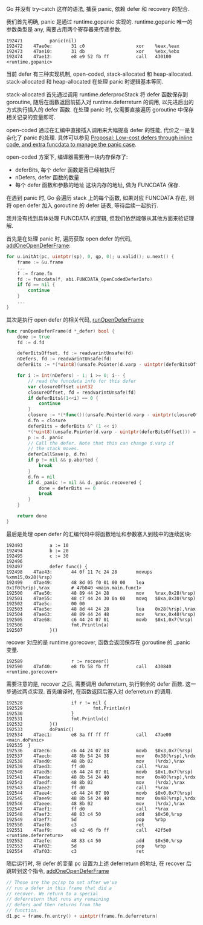 Go 并没有 try-catch 这样的语法, 捕获 panic, 依赖 defer 和 recovery 的配合.

我们首先明确, panic 是通过 runtime.gopanic 实现的.
runtime.gopanic 唯一的参数类型是 any, 需要占用两个寄存器来传递参数.
```
192471          panic(nil)
192472    47ae0e:       31 c0                   xor    %eax,%eax
192473    47ae10:       31 db                   xor    %ebx,%ebx
192474    47ae12:       e8 e9 52 fb ff          call   430100 <runtime.gopanic>
```

当前 defer 有三种实现机制, open-coded, stack-allocated 和 heap-allocated.
stack-allocated 和 heap-allocated 在处理 panic 时逻辑基本等同.

stack-allocated 首先通过调用 runtime.deferprocStack 将 defer 函数保存到 goroutine,
随后在函数返回前插入对 runtime.deferreturn 的调用, 以先进后出的方式执行插入的 defer 函数.
在处理 panic 时, 仅需要直接遍历 goroutine 中保存相关记录的变量即可.

open-coded 通过在汇编中直接插入调用来大幅提高 defer 的性能,
代价之一是复杂化了 panic 的处理. 具体可以参见
[Proposal: Low-cost defers through inline code, and extra funcdata to manage the panic case](https://go.googlesource.com/proposal/+/refs/heads/master/design/34481-opencoded-defers.md).

open-coded 方案下, 编译器需要用一块内存保存了:
- deferBits, 每个 defer 函数是否已经被执行
- nDefers, defer 函数的数量
- 每个 defer 函数和参数的地址
这块内存的地址, 做为 FUNCDATA 保存.

在遇到 panic 时, Go 会遍历 stack 上的每个函数, 如果对应 FUNCDATA 存在,
则将 open defer 加入 goroutine 的 defer 链表,
等待后续一起执行.

我并没有找到具体处理 FUNCDATA 的逻辑, 但我们依然能够从其他方面来验证理解.

首先是在处理 panic 时, 遍历获取 open defer 的代码, [addOneOpenDeferFrame](https://github.com/golang/go/blob/go1.21.1/src/runtime/panic.go#L657):
```go
for u.initAt(pc, uintptr(sp), 0, gp, 0); u.valid(); u.next() {
    frame := &u.frame
    ...
    f := frame.fn
    fd := funcdata(f, abi.FUNCDATA_OpenCodedDeferInfo)
    if fd == nil {
        continue
    }
    ...
}
```
其次是执行 open defer 的相关代码, [runOpenDeferFrame](https://github.com/golang/go/blob/go1.21.1/src/runtime/panic.go#L749)
```go
func runOpenDeferFrame(d *_defer) bool {
	done := true
	fd := d.fd

	deferBitsOffset, fd := readvarintUnsafe(fd)
	nDefers, fd := readvarintUnsafe(fd)
	deferBits := *(*uint8)(unsafe.Pointer(d.varp - uintptr(deferBitsOffset)))

	for i := int(nDefers) - 1; i >= 0; i-- {
		// read the funcdata info for this defer
		var closureOffset uint32
		closureOffset, fd = readvarintUnsafe(fd)
		if deferBits&(1<<i) == 0 {
			continue
		}
		closure := *(*func())(unsafe.Pointer(d.varp - uintptr(closureOffset)))
		d.fn = closure
		deferBits = deferBits &^ (1 << i)
		*(*uint8)(unsafe.Pointer(d.varp - uintptr(deferBitsOffset))) = deferBits
		p := d._panic
		// Call the defer. Note that this can change d.varp if
		// the stack moves.
		deferCallSave(p, d.fn)
		if p != nil && p.aborted {
			break
		}
		d.fn = nil
		if d._panic != nil && d._panic.recovered {
			done = deferBits == 0
			break
		}
	}

	return done
}
```
最后是处理 open defer 的汇编代码中将函数地址和参数塞入到栈中的连续区块:
```shell
192493          a := 10
192494          b := 20
192495          c := 30
192496
192497          defer func() {
192498    47ae43:       44 0f 11 7c 24 28       movups %xmm15,0x28(%rsp)
192499    47ae49:       48 8d 05 f0 01 00 00    lea    0x1f0(%rip),%rax        # 47b040 <main.main.func1>
192500    47ae50:       48 89 44 24 28          mov    %rax,0x28(%rsp)
192501    47ae55:       48 c7 44 24 30 0a 00    movq   $0xa,0x30(%rsp)
192502    47ae5c:       00 00
192503    47ae5e:       48 8d 44 24 28          lea    0x28(%rsp),%rax
192504    47ae63:       48 89 44 24 48          mov    %rax,0x48(%rsp)
192505    47ae68:       c6 44 24 07 01          movb   $0x1,0x7(%rsp)
192506                  fmt.Println(a)
192507          }()
```

recover 对应的是 runtime.gorecover, 函数会返回保存在 goroutine 的 _panic 变量.
```
192589                  r := recover()
192590    47af40:       e8 fb 58 fb ff          call   430840 <runtime.gorecover>
```
需要注意的是, recover 之后, 需要调用 deferreturn, 执行剩余的 defer 函数.
这一步通过两点实现.
首先编译时, 在函数返回后塞入对 deferreturn 的调用.
```
192528                  if r != nil {
192529                          fmt.Println(r)
192530                  }
192531                  fmt.Println(c)
192532          }()
192533          doPanic()
192534    47aec1:       e8 3a ff ff ff          call   47ae00 <main.doPanic>
192535  }
192536    47aec6:       c6 44 24 07 03          movb   $0x3,0x7(%rsp)
192537    47aecb:       48 8b 54 24 38          mov    0x38(%rsp),%rdx
192538    47aed0:       48 8b 02                mov    (%rdx),%rax
192539    47aed3:       ff d0                   call   *%rax
192540    47aed5:       c6 44 24 07 01          movb   $0x1,0x7(%rsp)
192541    47aeda:       48 8b 54 24 40          mov    0x40(%rsp),%rdx
192542    47aedf:       48 8b 02                mov    (%rdx),%rax
192543    47aee2:       ff d0                   call   *%rax
192544    47aee4:       c6 44 24 07 00          movb   $0x0,0x7(%rsp)
192545    47aee9:       48 8b 54 24 48          mov    0x48(%rsp),%rdx
192546    47aeee:       48 8b 02                mov    (%rdx),%rax
192547    47aef1:       ff d0                   call   *%rax
192548    47aef3:       48 83 c4 50             add    $0x50,%rsp
192549    47aef7:       5d                      pop    %rbp
192550    47aef8:       c3                      ret
192551    47aef9:       e8 e2 46 fb ff          call   42f5e0 <runtime.deferreturn>
192552    47aefe:       48 83 c4 50             add    $0x50,%rsp
192553    47af02:       5d                      pop    %rbp
192554    47af03:       c3                      ret
```
随后运行时, 将 defer 的变量 pc 设置为上述 deferreturn 的地址, 在 recover 后跳转到这个指令, [addOneOpenDeferFrame](https://github.com/golang/go/blob/go1.21.1/src/runtime/panic.go#L702)
```go
// These are the pc/sp to set after we've
// run a defer in this frame that did a
// recover. We return to a special
// deferreturn that runs any remaining
// defers and then returns from the
// function.
d1.pc = frame.fn.entry() + uintptr(frame.fn.deferreturn)
```
